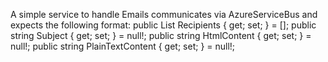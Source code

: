 A simple service to handle Emails communicates via AzureServiceBus and expects the following format:
public List<String> Recipients { get; set; } = [];
public string Subject { get; set; } = null!;
public string HtmlContent { get; set; } = null!;
public string PlainTextContent { get; set; } = null!;
